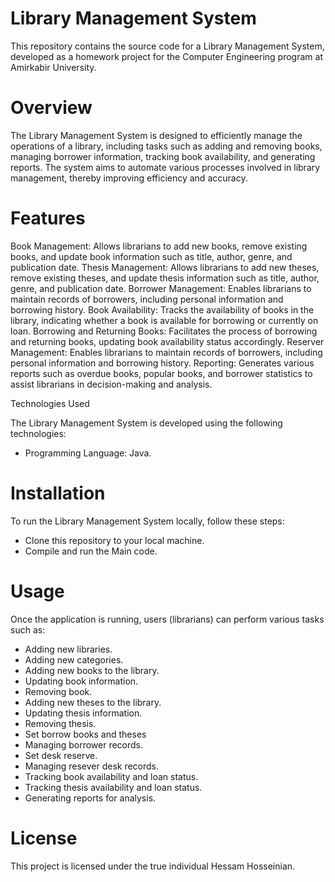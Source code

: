 # Library Management System
This repository contains the source code for a Library Management System, developed as a homework project for the Computer Engineering program at Amirkabir University.

# Overview
The Library Management System is designed to efficiently manage the operations of a library, including tasks such as adding and removing books, managing borrower information, tracking book availability, and generating reports. The system aims to automate various processes involved in library management, thereby improving efficiency and accuracy.

# Features
Book Management: Allows librarians to add new books, remove existing books, and update book information such as title, author, genre, and publication date.
Thesis Management: Allows librarians to add new theses, remove existing theses, and update thesis information such as title, author, genre, and publication date.
Borrower Management: Enables librarians to maintain records of borrowers, including personal information and borrowing history.
Book Availability: Tracks the availability of books in the library, indicating whether a book is available for borrowing or currently on loan.
Borrowing and Returning Books: Facilitates the process of borrowing and returning books, updating book availability status accordingly.
Reserver Management: Enables librarians to maintain records of borrowers, including personal information and borrowing history.
Reporting: Generates various reports such as overdue books, popular books, and borrower statistics to assist librarians in decision-making and analysis.

Technologies Used

The Library Management System is developed using the following technologies:
- Programming Language: Java.


# Installation
To run the Library Management System locally, follow these steps:

- Clone this repository to your local machine.
- Compile and run the Main code.
# Usage
Once the application is running, users (librarians) can perform various tasks such as:
- Adding new libraries.
- Adding new categories.
- Adding new books to the library.
- Updating book information.
- Removing book.
- Adding new theses to the library.
- Updating thesis information.
- Removing thesis.
- Set borrow books and theses
- Managing borrower records.
- Set desk reserve.
- Managing resever desk records.
- Tracking book availability and loan status.
- Tracking thesis availability and loan status.
- Generating reports for analysis.

# License
This project is licensed under the true individual Hessam Hosseinian.

